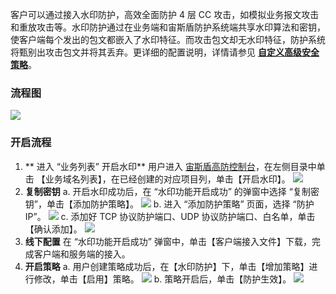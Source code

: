 
客户可以通过接入水印防护，高效全面防护 4 层 CC 攻击，如模拟业务报文攻击和重放攻击等。水印防护通过在业务端和宙斯盾防护系统端共享水印算法和密钥，使客户端每个发出的包文都嵌入了水印特征。而攻击包文却无水印特征，防护系统将甄别出攻击包文并将其丢弃。更详细的配置说明，详情请参见 [**自定义高级安全策略**](https://cloud.tencent.com/document/product/685/18800#.E8.87.AA.E5.AE.9A.E4.B9.89.E5.AE.89.E5.85.A8.E7.AD.96.E7.95.A5)。
### 流程图
![](https://main.qcloudimg.com/raw/782b52f9c58007e6c7f4d2936aa2929d.png)

### 开启流程
1. ** 进入 “业务列表” 开启水印**
用户进入 [宙斯盾高防控制台](https://console.cloud.tencent.com/gamesec)，在左侧目录中单击 【业务域名列表】，在已经创建的对应项目列，单击【开启水印】。
![](https://main.qcloudimg.com/raw/d5f8d85f1c03f57dfaeda15166b3a9b0.png)
2. **复制密钥**
a. 开启水印成功后，在 “水印功能开启成功” 的弹窗中选择 “复制密钥”，单击【添加防护策略】。
![](https://main.qcloudimg.com/raw/fc5ed5c32707fe22962f18e0afb18f22.png)
b. 进入 “添加防护策略” 页面，选择 “防护 IP”。
![](https://main.qcloudimg.com/raw/0c49864cebf229c214fce6e76880f4bc.png)
c. 添加好 TCP 协议防护端口、UDP 协议防护端口、白名单，单击【确认添加】。
![](https://main.qcloudimg.com/raw/d657b98d550e96cae8603ec9927d03c7.png)
3. **线下配置**
在 “水印功能开启成功” 弹窗中，单击【客户端接入文件】下载，完成客户端和服务端的接入。
4. **开启策略**
a. 用户创建策略成功后，在【水印防护】下，单击【增加策略】进行修改，单击【启用】策略。
![](https://main.qcloudimg.com/raw/855967169b364717855ec0faa4d3e986.png)
b. 策略开启后，单击【防护生效】。
![](https://main.qcloudimg.com/raw/95f406d70fade048cd70594f5227b555.png)
